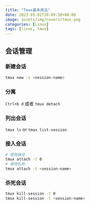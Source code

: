 ```yaml
---
title: "Tmux基本用法"
date: 2023-05-01T20:09:50+08:00
image: assets/img/covers/tmux.png
categories: [Linux]
tags: [linux, tmux]
---
```


## 会话管理

### 新建会话

```sh
tmux new -s <session-name>
```

### 分离

`Ctrl+b d` 或者 `tmux detach`

### 列出会话

`tmux ls` or `tmux list-session`

### 接入会话

```sh
# 使用编号
tmux attach -t 0
# 使用名称
tmux attach -t <session-name>
```

### 杀死会话

```sh
tmux kill-session -t 0
tmux kill-session -t <session-name>
```
